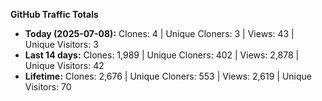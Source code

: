 
**GitHub Traffic Totals**

- **Today (2025-07-08):** Clones: 4 | Unique Cloners: 3 | Views: 43 | Unique Visitors: 3
- **Last 14 days:** Clones: 1,989 | Unique Cloners: 402 | Views: 2,878 | Unique Visitors: 42
- **Lifetime:** Clones: 2,676 | Unique Cloners: 553 | Views: 2,619 | Unique Visitors: 70

